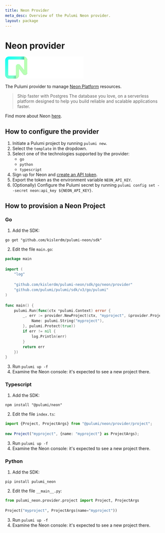 ```yaml
---
title: Neon Provider
meta_desc: Overview of the Pulumi Neon provider.
layout: package
---
```


# Neon provider

![logo](https://raw.githubusercontent.com/kislerdm/pulumi-neon/refs/heads/main/fig/logo.svg)

The Pulumi provider to manage [Neon Platform](https://neon.tech/home) resources.

> Ship faster with Postgres
> The database you love, on a serverless platform designed to help you build reliable and scalable applications faster.

Find more about Neon [here](https://neon.tech/docs/introduction).

## How to configure the provider

1. Initiate a Pulumi project by running `pulumi new`.
2. Select the `template` in the dropdown.
3. Select one of the technologies supported by the provider:
    - `go`
    - `python`
    - `typescript`
4. Sign up for Neon and [create an API token](https://api-docs.neon.tech/reference/authentication#neon-api-keys).
5. Export the token as the environment variable `NEON_API_KEY`.
6. (Optionally) Configure the Pulumi secret by running `pulumi config set --secret neon:api_key ${NEON_API_KEY}`.

## How to provision a Neon Project

### Go

1. Add the SDK:

```shell
go get "github.com/kislerdm/pulumi-neon/sdk"
```

2. Edit the file `main.go`:

```go
package main

import (
	"log"

	"github.com/kislerdm/pulumi-neon/sdk/go/neon/provider"
	"github.com/pulumi/pulumi/sdk/v3/go/pulumi"
)

func main() {
	pulumi.Run(func(ctx *pulumi.Context) error {
		_, err := provider.NewProject(ctx, "myproject", &provider.ProjectArgs{
			Name: pulumi.String("myproject"),
		}, pulumi.Protect(true))
		if err != nil {
			log.Println(err)
		}
		return err
	})
}
```

3. Run `pulumi up -f`
4. Examine the Neon console: it's expected to see a new project there.

### Typescript

1. Add the SDK:

```shell
npm install "@pulumi/neon"
```

2. Edit the file `index.ts`:

```typescript
import {Project, ProjectArgs} from "@pulumi/neon/provider/project";

new Project("myproject", {name: "myproject"} as ProjectArgs);
```

3. Run `pulumi up -f`
4. Examine the Neon console: it's expected to see a new project there.

### Python

1. Add the SDK:

```shell
pip install pulumi_neon
```

2. Edit the file `__main__.py`:

```python
from pulumi_neon.provider.project import Project, ProjectArgs

Project("myproject", ProjectArgs(name="myproject"))
```

3. Run `pulumi up -f`
4. Examine the Neon console: it's expected to see a new project there.
